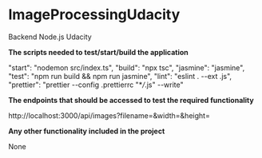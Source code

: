 # ImageProcessingUdacity

Backend Node.js Udacity

**The scripts needed to test/start/build the application**

"start": "nodemon src/index.ts",
"build": "npx tsc",
"jasmine": "jasmine",
"test": "npm run build && npm run jasmine",
"lint": "eslint . --ext .js",
"prettier": "prettier --config .prettierrc \"\*_/_.js\" --write"

**The endpoints that should be accessed to test the required functionality**

http://localhost:3000/api/images?filename=&width=&height=

**Any other functionality included in the project**

None
